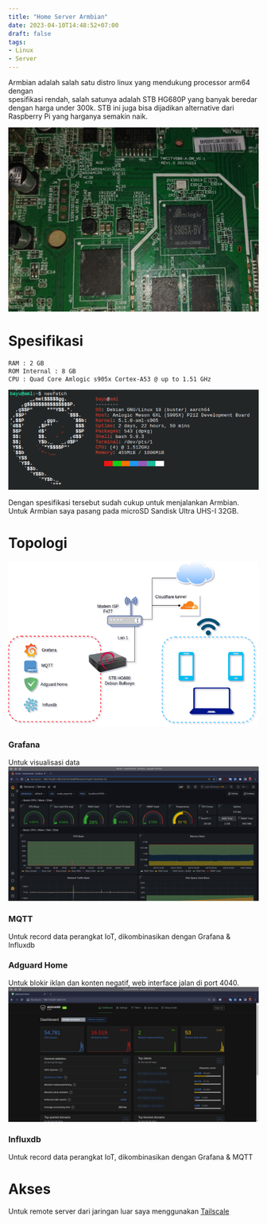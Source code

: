 ```yaml
---
title: "Home Server Armbian"
date: 2023-04-10T14:48:52+07:00
draft: false
tags:
- Linux
- Server
---
```


Armbian adalah salah satu distro linux yang mendukung processor arm64 dengan  
spesifikasi rendah, salah satunya adalah STB HG680P yang banyak beredar dengan harga under 300k. STB ini juga bisa dijadikan alternative dari Raspberry Pi yang harganya semakin naik.

![Mobo STB HG680P](https://raw.githubusercontent.com/bembenk18/Images/main/Armbian-Server/photo_2023-04-10_15-15-27.jpg)

# Spesifikasi
    RAM : 2 GB
    ROM Internal : 8 GB
    CPU : Quad Core Amlogic s905x Cortex-A53 @ up to 1.51 GHz

![Neofetch](https://raw.githubusercontent.com/bembenk18/Images/main/Armbian-Server/neofetch.png)

Dengan spesifikasi tersebut sudah cukup untuk menjalankan Armbian. Untuk Armbian saya pasang pada microSD Sandisk Ultra UHS-I 32GB.

# Topologi

![Topologi](https://raw.githubusercontent.com/bembenk18/Images/main/Armbian-Server/topologi%20stb.drawio%20(2).png)

### Grafana
Untuk visualisasi data
![Grafana](https://raw.githubusercontent.com/bembenk18/Images/main/Armbian-Server/grafana.png)
### MQTT
Untuk record data perangkat IoT, dikombinasikan dengan Grafana & Influxdb
### Adguard Home
Untuk blokir iklan dan konten negatif, web interface jalan di port 4040.
![Adguard](https://raw.githubusercontent.com/bembenk18/Images/main/Armbian-Server/adguard.png)
### Influxdb
Untuk record data perangkat IoT, dikombinasikan dengan Grafana & MQTT

# Akses 
Untuk remote server dari jaringan luar saya menggunakan [Tailscale](https://bembenk18.github.io/posts/ssh-ke-mesin-lokal-dengan-tailscale/)
